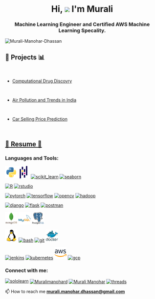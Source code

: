 <h1 align="center">Hi, <img src="https://media.giphy.com/media/hvRJCLFzcasrR4ia7z/giphy.gif" width="25"> I'm Murali </h1>
<h3 align="center">Machine Learning Engineer and Certified AWS Machine Learning Specality.</h3>

<p align="left"> <img src="https://komarev.com/ghpvc/?username=Murali-Manohar-Dhassan&label=Profile%20views&color=0e75b6&style=flat" alt="Murali-Manohar-Dhassan" /> </p>

## 📌 Projects 📊

<br>

- <a href="https://github.com/Murali-Manohar-Dhassan/Computational-Drug-Discovery">
  Computational Drug Discovry
</a>

<br>

- <a href="https://github.com/Murali-Manohar-Dhassan/AQ-India">
  Air Pollution and Trends in India
</a>

<br>

- <a href="https://github.com/Murali-Manohar-Dhassan/Used-Cars-selling-price-prediction">
  Car Selling Price Prediction
</a>

<br>


  ## <a href=""> 📌 Resume 📜</a>













<h3 align="left">Languages and Tools:</h3>
<p align="left"> 
<a href="https://www.python.org" target="blank"><img align="centre" src="https://raw.githubusercontent.com/devicons/devicon/master/icons/python/python-original.svg" alt="python" width="40" height="40"/></a><a href="https://pandas.pydata.org/" target="blank"><img align="centre" src="https://raw.githubusercontent.com/devicons/devicon/2ae2a900d2f041da66e950e4d48052658d850630/icons/pandas/pandas-original.svg" alt="pandas" width="40" height="40"/></a> <a href="https://scikit-learn.org/" target="blank"><img align="centre" src="https://upload.wikimedia.org/wikipedia/commons/0/05/Scikit_learn_logo_small.svg" alt="scikit_learn" width="40" height="40"/></a> <a href="https://seaborn.pydata.org/" target="blank"><img align="centre" src="https://seaborn.pydata.org/_images/logo-mark-lightbg.svg" alt="seaborn" width="40" height="40"/> </a> 

<a href="https://cran.r-project.org/web/packages/rlang/index.html" target="blank"> <img align="centre" src="https://upload.wikimedia.org/wikipedia/commons/thumb/1/1b/R_logo.svg/724px-R_logo.svg.png?20240131042527" alt="R" height="30" width="40"/></a>  <a href="https://posit.co/download/rstudio-desktop/" target="blank"><img align="centre" src="https://upload.wikimedia.org/wikipedia/commons/thumb/7/7d/Antu_rstudio.svg/512px-Antu_rstudio.svg.png?20211123095057" alt="rstudio" width="40" height="40"/></a>

<a href="https://pytorch.org/" target="blank"><img align="centre" src="https://www.vectorlogo.zone/logos/pytorch/pytorch-icon.svg" alt="pytorch" width="40" height="40"/></a> <a href="https://www.tensorflow.org" target="blank"><img align="centre" src="https://www.vectorlogo.zone/logos/tensorflow/tensorflow-icon.svg" alt="tensorflow" width="40" height="40"/></a> 
<a href="https://opencv.org/" target="blank"><img align="centre" src="https://www.vectorlogo.zone/logos/opencv/opencv-icon.svg" alt="opencv" width="40" height="40"/></a> 
<a href="https://hadoop.apache.org/" target="blank"><img align="centre" src="https://www.vectorlogo.zone/logos/apache_hadoop/apache_hadoop-icon.svg" alt="hadoop" width="40" height="40"/></a>

<a href="https://www.djangoproject.com/" target="blank"> <img align="centre" src="https://cdn.worldvectorlogo.com/logos/django.svg" alt="django" width="40" height="40"/></a> <a href="https://flask.palletsprojects.com/" target="blank"> <img align="centre" src="https://www.vectorlogo.zone/logos/pocoo_flask/pocoo_flask-icon.svg" alt="flask" width="40" height="40"/></a> <a href="https://postman.com" target="blank"> <img align="centre" src="https://www.vectorlogo.zone/logos/getpostman/getpostman-icon.svg" alt="postman" width="40" height="40"/></a>

<a href="https://www.mongodb.com/" target="blank"><img align="centre" src="https://raw.githubusercontent.com/devicons/devicon/master/icons/mongodb/mongodb-original-wordmark.svg" alt="mongodb" width="40" height="40"/></a> <a href="https://www.mysql.com/" target="blank"><img align="centre" src="https://raw.githubusercontent.com/devicons/devicon/master/icons/mysql/mysql-original-wordmark.svg" alt="mysql" width="40" height="40"/></a>   <a href="https://www.postgresql.org" target="blank"> <img align="centre" src="https://raw.githubusercontent.com/devicons/devicon/master/icons/postgresql/postgresql-original-wordmark.svg" alt="postgresql" width="40" height="40"/></a>

<a href="https://www.linux.org/" target="blank"><img align="centre" src="https://raw.githubusercontent.com/devicons/devicon/master/icons/linux/linux-original.svg" alt="linux" width="40" height="40"/></a>
<a href="https://www.gnu.org/software/bash/" target="blank" rel="noreferrer"> <img align="centre" src="https://www.vectorlogo.zone/logos/gnu_bash/gnu_bash-icon.svg" alt="bash" width="40" height="40"/></a> 
 <a href="https://git-scm.com/" target="blank"><img align="centre" src="https://www.vectorlogo.zone/logos/git-scm/git-scm-icon.svg" alt="git" width="40" height="40"/></a>
 <a href="https://www.docker.com/" target="blank"><img align="centre" src="https://raw.githubusercontent.com/devicons/devicon/master/icons/docker/docker-original-wordmark.svg" alt="docker" width="40" height="40"/></a>
 
 <a href="https://www.jenkins.io" target="blank"><img align="centre" src="https://www.vectorlogo.zone/logos/jenkins/jenkins-icon.svg" alt="jenkins" width="40" height="40"/></a>
 <a href="https://kubernetes.io" target="blank"><img align="centre" src="https://www.vectorlogo.zone/logos/kubernetes/kubernetes-icon.svg" alt="kubernetes" width="40" height="40"/></a>
 <a href="https://aws.amazon.com" target="blank"><img align="centre" src="https://raw.githubusercontent.com/devicons/devicon/master/icons/amazonwebservices/amazonwebservices-original-wordmark.svg" alt="aws" width="40" height="40"/></a> <a href="https://cloud.google.com" target="blank"><img align="centre" src="https://www.vectorlogo.zone/logos/google_cloud/google_cloud-icon.svg" alt="gcp" width="40" height="40"/></a>

</p>



<h3 align="left">Connect with me:</h3>
<p align="left">
<a href="https://www.sololearn.com/profile/3085198" target="blank"><img align="centre" src="https://upload.wikimedia.org/wikipedia/commons/5/53/SoloLearn_logo.svg" alt="sololearn" height="60" width="60"/></a>
<a href="https://www.linkedin.com/in/murali-manohar-" target="blank"><img align="center" src="https://raw.githubusercontent.com/rahuldkjain/github-profile-readme-generator/master/src/images/icons/Social/linked-in-alt.svg" alt="Muralimanohard" height="30" width="40" /></a>
<a href="https://kaggle.com/muralimanohard" target="blank"><img align="center" src="https://raw.githubusercontent.com/rahuldkjain/github-profile-readme-generator/master/src/images/icons/Social/kaggle.svg" alt="Murali Manohar" height="30" width="40" /></a>
<a href="https://threads.net/muralee.xo" target="blank"><img align="center" src="https://upload.wikimedia.org/wikipedia/commons/thumb/d/db/Threads_%28app%29.png/600px-Threads_%28app%29.png?20230704114028" alt="threads" height="40" width="40" /></a>
 

</p>

📫 How to reach me **murali.manohar.dhassan@gmail.com**
